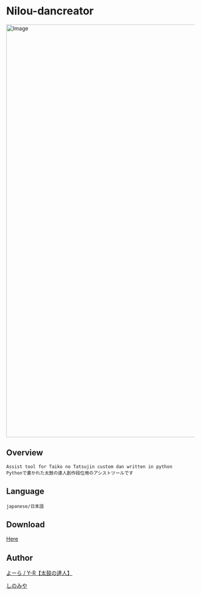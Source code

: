 # Nilou-dancreator
<img width="1900" height="1102" alt="Image" src="https://github.com/user-attachments/assets/9e57032a-e01a-4ba6-b73b-e5377a1245e2" />

## Overview
```
Assist tool for Taiko no Tatsujin custom dan written in python
Pythonで書かれた太鼓の達人創作段位用のアシストツールです
```

## Language
```japanese/日本語```

## Download
[Here](https://github.com/ruri-nya/Nilou-dancreator/releases/tag/release)

## Author

[よーら / Y-R【太鼓の達人】](https://www.youtube.com/@%E3%82%88%E3%83%BC%E3%82%89-%E5%A4%AA%E9%BC%93%E3%81%AE%E9%81%94%E4%BA%BA)

[しのみや](https://www.youtube.com/@%E5%9B%9B%E9%87%8E%E5%AE%AE)
